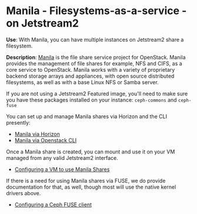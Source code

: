 # Manila - Filesystems-as-a-service - on Jetstream2

**Use**: With Manila, you can have multiple instances on Jetstream2 share a filesystem.

**Description**: [Manila](https://docs.openstack.org/manila/) is the file share service project for OpenStack. Manila provides the management of file shares for example, NFS and CIFS, as a core service to OpenStack. Manila works with a variety of proprietary backend storage arrays and appliances, with open source distributed filesystems, as well as with a base Linux NFS or Samba server.

If you are not using a Jetstream2 Featured image, you'll need to make sure you have these packages installed on your instance: `ceph-commons` and `ceph-fuse`

You can set up and manage Manila shares via Horizon and the CLI presently:

 - [Manila via Horizon](../ui/horizon/manila.md)
 - [Manila via Openstack CLI](../ui/cli/manila.md)

Once a Manila share is created, you can mount and use it on your VM managed from any valid Jetstream2 interface.

- [Configuring a VM to use Manila Shares](manilaVM.md)

If there is a need for using Manila shares via FUSE, we do provide documentation for that, as well, though most will use the native kernel drivers above.

- [Configuring a Ceph FUSE client](manilaVM-FUSE.md)
